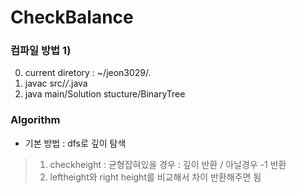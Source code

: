 
CheckBalance
====

### 컴파일 방법 1)

0. current diretory : ~/jeon3029/.
1. javac src/*/*.java
2. java main/Solution stucture/BinaryTree

### Algorithm
- 기본 방법 : dfs로 깊이 탐색
> 1. checkheight : 균형잡혀있을 경우 : 깊이 반환 / 아닐경우 -1 반환<br>
> 2. leftheight와 right height를 비교해서 차이 반환해주면 됨
